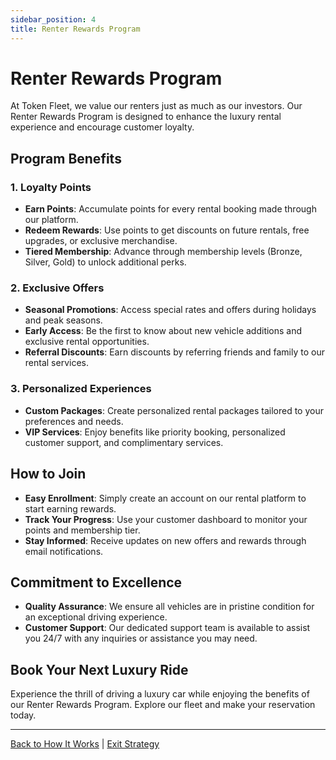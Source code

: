 ```yaml
---
sidebar_position: 4
title: Renter Rewards Program
---
```


# Renter Rewards Program

At Token Fleet, we value our renters just as much as our investors. Our Renter Rewards Program is designed to enhance the luxury rental experience and encourage customer loyalty.

## Program Benefits

### 1. **Loyalty Points**

- **Earn Points**: Accumulate points for every rental booking made through our platform.
- **Redeem Rewards**: Use points to get discounts on future rentals, free upgrades, or exclusive merchandise.
- **Tiered Membership**: Advance through membership levels (Bronze, Silver, Gold) to unlock additional perks.

### 2. **Exclusive Offers**

- **Seasonal Promotions**: Access special rates and offers during holidays and peak seasons.
- **Early Access**: Be the first to know about new vehicle additions and exclusive rental opportunities.
- **Referral Discounts**: Earn discounts by referring friends and family to our rental services.

### 3. **Personalized Experiences**

- **Custom Packages**: Create personalized rental packages tailored to your preferences and needs.
- **VIP Services**: Enjoy benefits like priority booking, personalized customer support, and complimentary services.

## How to Join

- **Easy Enrollment**: Simply create an account on our rental platform to start earning rewards.
- **Track Your Progress**: Use your customer dashboard to monitor your points and membership tier.
- **Stay Informed**: Receive updates on new offers and rewards through email notifications.

## Commitment to Excellence

- **Quality Assurance**: We ensure all vehicles are in pristine condition for an exceptional driving experience.
- **Customer Support**: Our dedicated support team is available to assist you 24/7 with any inquiries or assistance you may need.

## Book Your Next Luxury Ride

Experience the thrill of driving a luxury car while enjoying the benefits of our Renter Rewards Program. Explore our fleet and make your reservation today.

---

[Back to How It Works](./overview) | [Exit Strategy](./exit_strategy)
